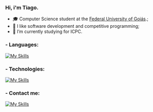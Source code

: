 ### Hi, i'm Tiago.

- 🎓 Computer Science student at the [Federal University of Goiás](https://ufg.br/).;
- 🎯 I like software development and competitive programming;
- 🌱 I’m currently studying for ICPC.

### - Languages:
[![My Skills](https://skillicons.dev/icons?i=c,cpp,ts,py,java)](https://skillicons.dev)

### - Technologies:
[![My Skills](https://skillicons.dev/icons?i=nextjs,nodejs,react,express)](https://skillicons.dev)

### - Contact me:
[![My Skills](https://skillicons.dev/icons?i=linkedin)](https://www.linkedin.com/in/tiagopio/)

